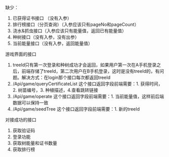 缺少：
  <!-- 1. 白天模式和夜晚模式的图片 -->
  <!-- 2. 矿山遗址的图片 -->
  <!-- 3. 三个阶段草地的图片，夜晚模式的三个阶段的图片 共6张 -->
  <!-- 4. 绿水青山的图片 -->
  <!-- 5. 水壶的图片 -->
  <!-- 6. 水滴的图片 -->
  <!-- 7. 三个阶段树的图片 -->
  <!-- 8. 虫的图片,最好是3张虫不同状态的图片，动画效果更好 -->
  <!-- 9. 手的图片 -->
  <!-- 10. 排行榜白色背景图片，排行榜文字图片 -->
  <!-- 11. 进度条的背景图片 -->
  <!-- 12. 进度条的进度图片 -->
  <!-- 13. 进度条发光图片 -->
  <!-- 14. 浇水的按钮图片 -->
  <!-- 15. 证书的图片，证书的绿色背景图片 -->

1. 已获得证书接口 （没有入参）
2. 排行榜接口（分页查询）（入参应该只有pageNo和pageCount）
3. 浇水&抓虫接口（入参应该只有能量值，返回已有能量值）
4. 种树接口（没有入参，没有出参）
6. 当前能量接口（没有入参，返回能量值）

游戏界面的接口
1. treeId只有第一次登录和种树成功才会返回，如果用户第一次在A手机登录之后，前端存储了treeId，第二次用户在B手机登录，这时是没有treeId的，有问题。解决方式：在login那个接口每次都返回treeId
2. /Api/game/queryCertificateList 这个接口返回字段前端需要：1. 获得时间，2. 树苗编号，3. 种植描述，4.查看跳转链接
3. /Api/game/operate 这个接口返回字段前端需要：1. 当前能量值，这样前后端数据可以保持一致
4. /Api/game/seedTree 这个接口返回字段前端需要：1. 新的treeId

对接成功的接口
1. 获取验证码
2. 登录功能
3. 获取树能量和证书数量
4. 获取排行榜